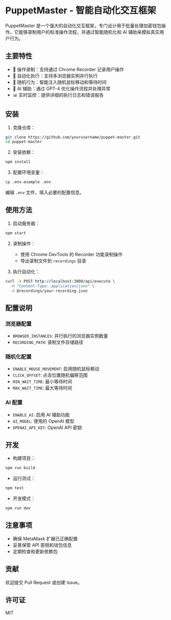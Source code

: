 # PuppetMaster - 智能自动化交互框架

PuppetMaster 是一个强大的自动化交互框架，专门设计用于批量处理加密钱包操作。它能够录制用户的标准操作流程，并通过智能随机化和 AI 辅助来模拟真实用户行为。

## 主要特性

- 🎥 操作录制：支持通过 Chrome Recorder 记录用户操作
- 🤖 自动化执行：支持多浏览器实例并行执行
- 🎲 随机行为：智能注入随机鼠标移动和等待时间
- 🧠 AI 辅助：通过 GPT-4 优化操作流程并处理异常
- 📊 实时监控：提供详细的执行日志和错误报告

## 安装

1. 克隆仓库：
```bash
git clone https://github.com/yourusername/puppet-master.git
cd puppet-master
```

2. 安装依赖：
```bash
npm install
```

3. 配置环境变量：
```bash
cp .env.example .env
```
编辑 `.env` 文件，填入必要的配置信息。

## 使用方法

1. 启动服务器：
```bash
npm start
```

2. 录制操作：
   - 使用 Chrome DevTools 的 Recorder 功能录制操作
   - 导出录制文件到 `recordings` 目录

3. 执行自动化：
```bash
curl -X POST http://localhost:3000/api/execute \
  -H "Content-Type: application/json" \
  -d @recordings/your-recording.json
```

## 配置说明

### 浏览器配置
- `BROWSER_INSTANCES`: 并行执行的浏览器实例数量
- `RECORDING_PATH`: 录制文件存储路径

### 随机化配置
- `ENABLE_MOUSE_MOVEMENT`: 启用随机鼠标移动
- `CLICK_OFFSET`: 点击位置随机偏移范围
- `MIN_WAIT_TIME`: 最小等待时间
- `MAX_WAIT_TIME`: 最大等待时间

### AI 配置
- `ENABLE_AI`: 启用 AI 辅助功能
- `AI_MODEL`: 使用的 OpenAI 模型
- `OPENAI_API_KEY`: OpenAI API 密钥

## 开发

- 构建项目：
```bash
npm run build
```

- 运行测试：
```bash
npm test
```

- 开发模式：
```bash
npm run dev
```

## 注意事项

- 确保 MetaMask 扩展已正确配置
- 妥善保管 API 密钥和钱包信息
- 定期检查和更新依赖包

## 贡献

欢迎提交 Pull Request 或创建 Issue。

## 许可证

MIT 